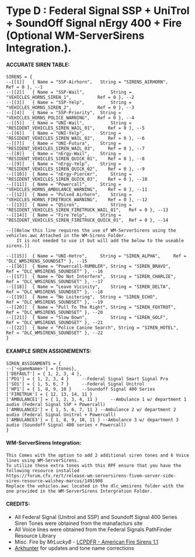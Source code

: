 # Type D : Federal Signal SSP + UniTrol + SoundOff Signal nErgy 400 + Fire (Optional WM-ServerSirens Integration.). 
#### ACCURATE SIREN TABLE:
```
SIRENS = {	
--[[1]]	  { Name = "SSP-Airhorn", 	String = "SIRENS_AIRHORN", 	                Ref = 0 }, --1
--[[2]]	  { Name = "SSP-Wail",          String = "VEHICLES_HORNS_SIREN_1", 	        Ref = 0 }, --2
--[[3]]	  { Name = "SSP-Yelp", 	        String = "VEHICLES_HORNS_SIREN_2", 	        Ref = 0 }, --3
--[[4]]	  { Name = "SSP-Priority", 	String = "VEHICLES_HORNS_POLICE_WARNING", 	Ref = 0 }, --4
--[[5]]	  { Name = "UNI-Wail", 	        String = "RESIDENT_VEHICLES_SIREN_WAIL_01", 	Ref = 0 }, --5
--[[6]]	  { Name = "UNI-Yelp",    	String = "RESIDENT_VEHICLES_SIREN_WAIL_02", 	Ref = 0 }, --6
--[[7]]	  { Name = "UNI-Futura", 	String = "RESIDENT_VEHICLES_SIREN_WAIL_03", 	Ref = 0 }, --7
--[[8]]	  { Name = "nErgy-Wail", 	String = "RESIDENT_VEHICLES_SIREN_QUICK_01", 	Ref = 0 }, --8
--[[9]]	  { Name = "nErgy-Yelp", 	String = "RESIDENT_VEHICLES_SIREN_QUICK_02", 	Ref = 0 }, --9
--[[10]]  { Name = "nErgy-Piercer", 	String = "RESIDENT_VEHICLES_SIREN_QUICK_03", 	Ref = 0 }, --10
--[[11]]  { Name = "Powercall", 	String = "VEHICLES_HORNS_AMBULANCE_WARNING", 	Ref = 0 }, --11
--[[12]]  { Name = "Pulsed Airhorn", 	String = "VEHICLES_HORNS_FIRETRUCK_WARNING", 	Ref = 0 }, --12
--[[13]]  { Name = "QSiren", 	        String = "RESIDENT_VEHICLES_SIREN_FIRETRUCK_WAIL_01", 	Ref = 0 }, --13
--[[14]]  { Name = "Fire Yelp", 	String = "RESIDENT_VEHICLES_SIREN_FIRETRUCK_QUICK_01", 	Ref = 0 }, --14

--[[Below this line requires the use of WM-ServerSirens using the vehicles.awc Attached in the WM-Sirens Folder. 
    It is not needed to use it but will add the below to the useable sirens.]]

--[[15]]  { Name = "UNI-Hetro", 	String = "SIREN_ALPHA", 	Ref = "DLC_WMSIRENS_SOUNDSET" }, --15
--[[16]]  { Name = "Powercall-RUMBLER", String = "SIREN_BRAVO", 	Ref = "DLC_WMSIRENS_SOUNDSET" }, --16
--[[17]]  { Name = "Do Not Interfere", 	String = "SIREN_CHARLIE", 	Ref = "DLC_WMSIRENS_SOUNDSET" }, --17
--[[18]]  { Name = "Leave Vicinity", 	String = "SIREN_DELTA", 	Ref = "DLC_WMSIRENS_SOUNDSET" }, --18
--[[19]]  { Name = "No Loitering", 	String = "SIREN_ECHO", 	        Ref = "DLC_WMSIRENS_SOUNDSET" }, --19
--[[20]]  { Name = "Pull To The Right", String = "SIREN_FOXTROT", 	Ref = "DLC_WMSIRENS_SOUNDSET" }, --20
--[[21]]  { Name = "Slow Down",         String = "SIREN_GOLF", 	        Ref = "DLC_WMSIRENS_SOUNDSET" }, --21
--[[22]]  { Name = "Police Canine Search", String = "SIREN_HOTEL", 	Ref = "DLC_WMSIRENS_SOUNDSET" }, --22
}
```
#### EXAMPLE SIREN ASSIGNEMENTS:
```
SIREN_ASSIGNMENTS = {
--['<gameName>'] = {tones},
['DEFAULT'] = { 1, 2, 3, 4 }, 
['PD1'] = { 1, 2, 3, 4 }     --Federal Signal Smart Signal Pro
['SO1'] = { 1, 5, 6, 7 }     --Federal Signal Unitrol
['HP1'] = { 1, 8, 9, 10 }	 --Soundoff Signal 400 Series
['FIRETRUK'] = { 12, 13, 14, 11 } 	
['AMBULANCE1'] = { 1, 2, 3, 4, 11 } 	--Ambulance 1 w/ department 1 audio (Federal Signal SSP + Powercall)
['AMBULANCE2'] = { 1, 5, 6, 7, 11 } --Ambulance 2 w/ department 2 audio (Federal Signal Unitrol + Powercall)
['AMBULANCE3'] = { 1, 8, 9, 10, 11 } --Ambulance 3 w/ department 3 audio (Soundoff Signal 400 series + Powercall)
}
```
#### WM-ServerSirens Integration: 
```
This Comes with the option to add 2 additional siren tones and 6 Voice lines using WM-ServerSirens. 
To utilize these extra tones with this RPF ensure that you have the following resource installed 
https://forum.cfx.re/t/release-wm-serversirens-fivem-server-side-siren-resource-walshey-marcus/1491908
Replace the vehicles.awc located in the dlc_wmsirens folder with the one provided in the WM-ServerSirens Intergration Folder.

```

#### CREDITS:
* All Federal Signal (Unitrol and SSP) and Soundoff Signal 400 Series Siren Tones were obtained from the manafacturs site
* All Voice lines were obtained from the Federal Signals PathFinder Resource Library
* Misc. Fire by _MrLucky8_ - [LCPDFR - American Fire Sirens 1.1](https://www.lcpdfr.com/downloads/gta5mods/audio/13310-american-fire-sirens)
* [Arkhunter](https://github.com/arkhunter623) for updates and tone name corrections

